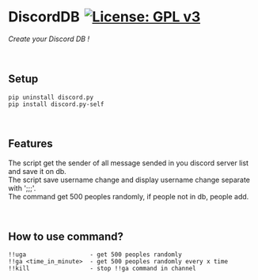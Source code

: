 # DiscordDB [![License: GPL v3](https://img.shields.io/badge/License-GPLv3-blue.svg)](https://www.gnu.org/licenses/gpl-3.0)

*Create your Discord DB !*

<br>

## Setup
```
pip uninstall discord.py
pip install discord.py-self
```

<br>

## Features

The script get the sender of all message sended in you discord server list and save it on db. <br>
The script save username change and display username change separate with ';;;'. <br>
The command get 500 peoples randomly, if people not in db, people add.

<br>

## How to use command?
```
!!uga                  - get 500 peoples randomly 
!!ga <time_in_minute>  - get 500 peoples randomly every x time
!!kill                 - stop !!ga command in channel 
```
